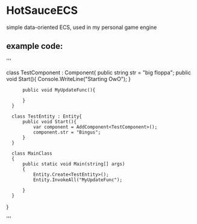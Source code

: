 # HotSauceECS
simple data-oriented ECS, used in my personal game engine

## example code:

'''

   class TestComponent : Component{
          public string str = "big floppa";
          public void Start(){
              Console.WriteLine("Starting OwO");
          }

          public void MyUpdateFunc(){

          }
      }

      class TestEntity : Entity{
          public void Start(){
              var component = AddComponent<TestComponent>();
              component.str = "Bingus";
          }
      }

      class MainClass
      {
          public static void Main(string[] args)
          {
              Entity.Create<TestEntity>();
              Entity.InvokeAll("MyUpdateFunc");

          }
      }
  }
  
  '''
